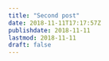 ```yaml
---
title: "Second post"
date: 2018-11-11T17:17:57Z
publishdate: 2018-11-11
lastmod: 2018-11-11
draft: false
---
```

